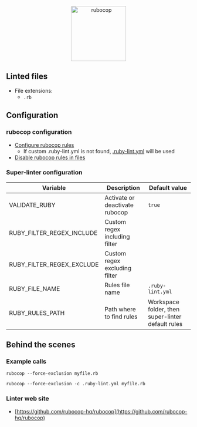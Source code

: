 <!-- markdownlint-disable MD033 MD041 -->
<!-- Generated by .automation/build.py, please do not update manually -->

<div align="center">
  <a href="https://github.com/rubocop-hq/rubocop" target="blank" title="Visit linter Web Site">
    <img src="https://raw.githubusercontent.com/rubocop-hq/rubocop/master/logo/rubo-logo-horizontal.png" alt="rubocop" height="150px">
  </a>
</div>

## Linted files

- File extensions:
  - `.rb`

## Configuration

### rubocop configuration

- [Configure rubocop rules](https://docs.rubocop.org/rubocop/0.92/configuration.html)
  - If custom .ruby-lint.yml is not found, [.ruby-lint.yml](https://github.com/nvuillam/super-linter/tree/POC_RefactorInPython/TEMPLATES/.ruby-lint.yml) will be used
- [Disable rubocop rules in files](https://docs.rubocop.org/rubocop/0.92/configuration.html#disabling-cops-within-source-code)

### Super-linter configuration

| Variable | Description | Default value |
| ----------------- | -------------- | -------------- |
| VALIDATE_RUBY | Activate or deactivate rubocop | `true` |
| RUBY_FILTER_REGEX_INCLUDE | Custom regex including filter |  |
| RUBY_FILTER_REGEX_EXCLUDE | Custom regex excluding filter |  |
| RUBY_FILE_NAME | Rules file name | `.ruby-lint.yml` |
| RUBY_RULES_PATH | Path where to find rules | Workspace folder, then super-linter default rules |

## Behind the scenes

### Example calls

```shell
rubocop --force-exclusion myfile.rb
```

```shell
rubocop --force-exclusion -c .ruby-lint.yml myfile.rb
```

### Linter web site
- [https://github.com/rubocop-hq/rubocop](https://github.com/rubocop-hq/rubocop)

